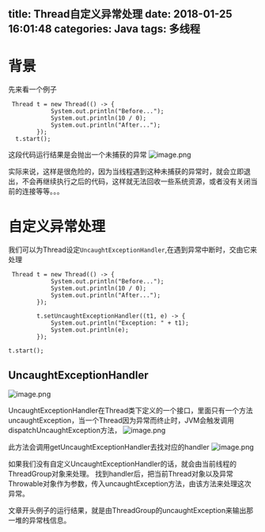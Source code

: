 title: Thread自定义异常处理
date: 2018-01-25 16:01:48
categories: Java
tags: 多线程
---

# 背景
先来看一个例子
```
 Thread t = new Thread(() -> {
            System.out.println("Before...");
            System.out.println(10 / 0);
            System.out.println("After...");
        });
  t.start();
```
这段代码运行结果是会抛出一个未捕获的异常
![image.png](http://upload-images.jianshu.io/upload_images/8923118-5357159889618f98.png?imageMogr2/auto-orient/strip%7CimageView2/2/w/1240)


实际来说，这样是很危险的，因为当线程遇到这种未捕获的异常时，就会立即退出，不会再继续执行之后的代码，这样就无法回收一些系统资源，或者没有关闭当前的连接等等。。。

# 自定义异常处理
我们可以为Thread设定`UncaughtExceptionHandler`,在遇到异常中断时，交由它来处理

```
 Thread t = new Thread(() -> {
            System.out.println("Before...");
            System.out.println(10 / 0);
            System.out.println("After...");
        });

        t.setUncaughtExceptionHandler((t1, e) -> {
            System.out.println("Exception: " + t1);
            System.out.println(e);
        });

t.start();
```

## UncaughtExceptionHandler
![image.png](http://upload-images.jianshu.io/upload_images/8923118-bd763bec2cf92bc3.png?imageMogr2/auto-orient/strip%7CimageView2/2/w/1240)

UncaughtExceptionHandler在Thread类下定义的一个接口，里面只有一个方法uncaughtException，当一个Thread因为异常而终止时，JVM会触发调用dispatchUncaughtException方法，
![image.png](http://upload-images.jianshu.io/upload_images/8923118-ea01aa16f5c221b2.png?imageMogr2/auto-orient/strip%7CimageView2/2/w/1240)

此方法会调用getUncaughtExceptionHandler去找对应的handler
![image.png](http://upload-images.jianshu.io/upload_images/8923118-db9a27d09e314dad.png?imageMogr2/auto-orient/strip%7CimageView2/2/w/1240)

如果我们没有自定义UncaughtExceptionHandler的话，就会由当前线程的ThreadGroup对象来处理。
找到handler后，把当前Thread对象以及异常Throwable对象作为参数，传入uncaughtException方法，由该方法来处理这次异常。

文章开头例子的运行结果，就是由ThreadGroup的uncaughtException来输出那一堆的异常栈信息。


